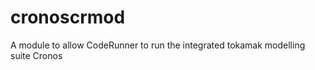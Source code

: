 cronoscrmod
===========

A module to allow CodeRunner to run the integrated tokamak modelling suite Cronos
